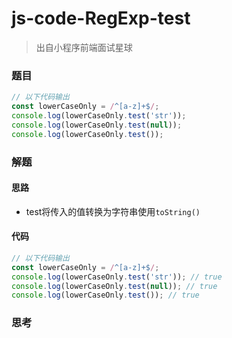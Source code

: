 # js-code-RegExp-test

> 出自小程序前端面试星球

### 题目

```javascript
// 以下代码输出
const lowerCaseOnly = /^[a-z]+$/;
console.log(lowerCaseOnly.test('str'));
console.log(lowerCaseOnly.test(null));
console.log(lowerCaseOnly.test());
```



### 解题

#### 思路

* test将传入的值转换为字符串使用`toString()`

#### 代码

```javascript
// 以下代码输出
const lowerCaseOnly = /^[a-z]+$/;
console.log(lowerCaseOnly.test('str')); // true
console.log(lowerCaseOnly.test(null)); // true
console.log(lowerCaseOnly.test()); // true
```



### 思考

